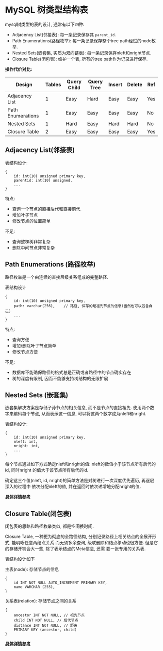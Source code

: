 # MySQL 树类型结构表

mysql树类型的表的设计, 通常有以下四种:

- Adjacency List(邻接表): 每一条记录保存其 `parent_id`.
- Path Enumerations(路径枚举): 每一条记录保存整个tree path经过的node枚举.
- Nested Sets(嵌套集, 实质为双向链表): 每一条记录保存nleft和nright节点.
- Closure Table(闭包表): 维护一个表, 所有的tree path作为记录进行保存.

**操作代价对比:**

| Design | Tables | Query Child | Query Tree | Insert | Delete | Ref |
| ------ | ------ | ----------- | ---------- | ------ | ------ | --- |
| Adjacency List | 1 | Easy | Hard | Easy | Easy | Yes |
| Path Enumerations | 1 | Easy | Easy | Easy | Easy | No |
| Nested Sets | 1 | Hard | Easy | Hard | Hard | No |
| Closure Table | 2 | Easy | Easy | Easy | Easy | Yes |


## Adjacency List(邻接表)

表结构设计:

```
{
    id: int(10) unsigned primary key,
    parentid: int(10) unsigned,
    ...
}
```

特点: 

- 查询一个节点的直接后代和直接前代.
- 增加叶子节点
- 修改节点的位置简单


不足:

- 查询整棵树非常复杂
- 删除中间节点非常复杂


## Path Enumerations (路径枚举)

路径枚举是一个由连续的直接层级关系组成的完整路径.

表结构设计
```
{
    id: int(10) unsigned primary key,
    path: varchar(256),    // 路径, 保存的是祖先节点的信息(当然也可以包含自己)
    ...
}
```

特点:

- 查询方便
- 增加/删除叶子节点简单
- 修改节点方便


不足:

- 数据库不能确保路径的格式总是正确或者路径中的节点确实存在
- 树的深度有限制, 因而不能够支持树结构的无限扩展


## Nested Sets (嵌套集)

嵌套集解决方案是存储子孙节点的相关信息, 而不是节点的直接祖先. 使用两个数字来编码每个节点,
从而表示这一信息, 可以将这两个数字成为nleft和nright.

表结构设计:
```
{
    id: int(10) unsigned primary key,
    nleft: int,
    nright: int,
    ...
}
```

每个节点通过如下方式确定nleft和nright的值: nleft的数值小于该节点所有后代的id, 同时nright
的值大于该节点所有后代的id.

确定这三个值(nleft, id, nright)的简单方法是对树进行一次深度优先遍历, 再逐层深入的过程中
依次分配nleft的值, 并在返回时依次递增地分配nright的值.

[**具体详情参考**](./tree/tree_nested_set.md)

## Closure Table(闭包表)

闭包表的思路和路径枚举类似, 都是空间换时间.

Closure Table, 一种更为彻底的全路径结构, 分别记录路径上相关结点的全展开形式, 能明晰任意两结点关系
而无须多余查询, 级联删除和结点移动也很方便. 但是它的存储开销会大一些, 除了表示结点的Meta信息, 还需
要一张专用的关系表.

表结构设计如下

主表(node): 存储节点的信息
```
{
	id INT NOT NULL AUTO_INCREMENT PRIMARY KEY,
	name VARCHAR (255),
}
```

关系表(relation): 存储节点之间的关系
```
{
    ancestor INT NOT NULL, // 祖先节点
    child INT NOT NULL, // 后代节点
    distance INT NOT NULL, // 距离
    PRIMARY KEY (ancestor, child)
}
```

[**具体详情参考**](./tree/tree_closure_table.md)
